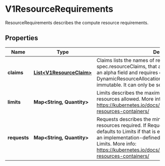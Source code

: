 

# V1ResourceRequirements

ResourceRequirements describes the compute resource requirements.

## Properties

| Name | Type | Description | Notes |
|------------ | ------------- | ------------- | -------------|
|**claims** | [**List&lt;V1ResourceClaim&gt;**](V1ResourceClaim.md) | Claims lists the names of resources, defined in spec.resourceClaims, that are used by this container.  This is an alpha field and requires enabling the DynamicResourceAllocation feature gate.  This field is immutable. It can only be set for containers. |  [optional] |
|**limits** | **Map&lt;String, Quantity&gt;** | Limits describes the maximum amount of compute resources allowed. More info: https://kubernetes.io/docs/concepts/configuration/manage-resources-containers/ |  [optional] |
|**requests** | **Map&lt;String, Quantity&gt;** | Requests describes the minimum amount of compute resources required. If Requests is omitted for a container, it defaults to Limits if that is explicitly specified, otherwise to an implementation-defined value. Requests cannot exceed Limits. More info: https://kubernetes.io/docs/concepts/configuration/manage-resources-containers/ |  [optional] |



